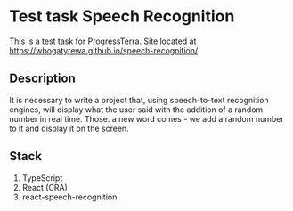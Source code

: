 # Test task Speech Recognition

This is a test task for ProgressTerra. Site located at https://wbogatyrewa.github.io/speech-recognition/

## Description

It is necessary to write a project that, using speech-to-text recognition engines, will display what the user said with the addition of a random number in real time. Those. a new word comes - we add a random number to it and display it on the screen.

## Stack

1. TypeScript
2. React (CRA)
3. react-speech-recognition

